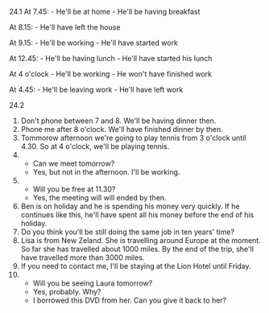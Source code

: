 24.1
  At 7.45:
    - He'll be at home
    - He'll be having breakfast
  
  At 8.15:
    - He'll have left the house
  
  At 9.15:
    - He'll be working
    - He'll have started work

  At 12.45:
    - He'll be having lunch
    - He'll have started his lunch

  At 4 o'clock
    - He'll be working
    - He won't have finished work

  At 4.45:
    - He'll be leaving work
    - He'll have left work

24.2
  1. Don't phone between 7 and 8. We'll be having dinner then.
  2. Phone me after 8 o'clock. We'll have finished dinner by then.
  3. Tommorow afternoon we're going to play tennis from 3 o'clock until 4.30. So at 4 o'clock, we'll be playing tennis.
  4. - Can we meet tomorrow?
     - Yes, but not in the afternoon. I'll be working.
  5. - Will you be free at 11.30?
     - Yes, the meeting will will ended by then.
  6. Ben is on holiday and he is spending his money very quickly. If he continues like this, he'll have spent all his money before the end of his holiday.
  7. Do you think you'll be still doing the same job in ten years' time?
  8. Lisa is from New Zeland. She is travelling around Europe at the moment. So far she has travelled about 1000 miles. By the end of the trip, she'll have travelled more than 3000 miles.
  9. If you need to contact me, I'll be staying at the Lion Hotel until Friday.
  10. - Will you be seeing Laura tomorrow?
      - Yes, probably. Why?
      - I borrowed this DVD from her. Can you give it back to her?